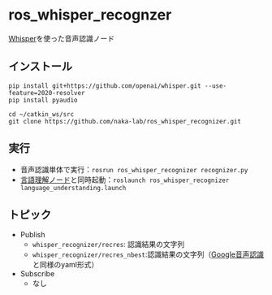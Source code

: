 # ros_whisper_recognzer

[Whisper](https://github.com/openai/whisper)を使った音声認識ノード

## インストール
```
pip install git+https://github.com/openai/whisper.git --use-feature=2020-resolver
pip install pyaudio

cd ~/catkin_ws/src
git clone https://github.com/naka-lab/ros_whisper_recognizer.git
```

## 実行
- 音声認識単体で実行：`rosrun ros_whisper_recognizer recognizer.py`
- [言語理解ノード](https://github.com/naka-lab/ros_google_speech)と同時起動：`roslaunch ros_whisper_recognizer language_understanding.launch`

## トピック
- Publish
  - `whisper_recognizer/recres`: 認識結果の文字列
  - `whisper_recognizer/recres_nbest`:認識結果の文字列（[Google音声認識](https://github.com/naka-lab/ros_google_speech)と同様のyaml形式）
- Subscribe
  - なし

